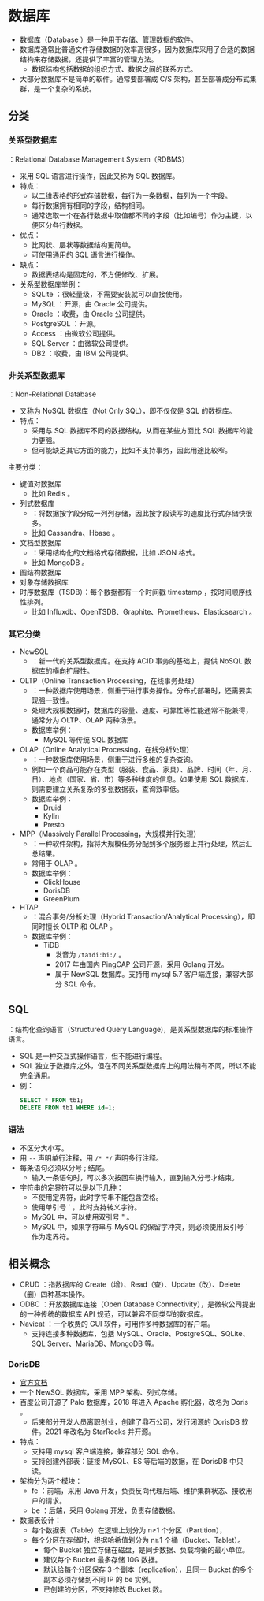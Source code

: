 # 数据库

- 数据库（Database ）是一种用于存储、管理数据的软件。
- 数据库通常比普通文件存储数据的效率高很多，因为数据库采用了合适的数据结构来存储数据，还提供了丰富的管理方法。
  - 数据结构包括数据的组织方式、数据之间的联系方式。
- 大部分数据库不是简单的软件。通常要部署成 C/S 架构，甚至部署成分布式集群，是一个复杂的系统。

## 分类

### 关系型数据库

：Relational Database Management System（RDBMS）
- 采用 SQL 语言进行操作，因此又称为 SQL 数据库。
- 特点：
  - 以二维表格的形式存储数据，每行为一条数据，每列为一个字段。
  - 每行数据拥有相同的字段，结构相同。
  - 通常选取一个在各行数据中取值都不同的字段（比如编号）作为主键，以便区分各行数据。
- 优点：
  - 比网状、层状等数据结构更简单。
  - 可使用通用的 SQL 语言进行操作。
- 缺点：
  - 数据表结构是固定的，不方便修改、扩展。
- 关系型数据库举例：
  - SQLite     ：很轻量级，不需要安装就可以直接使用。
  - MySQL      ：开源，由 Oracle 公司提供。
  - Oracle     ：收费，由 Oracle 公司提供。
  - PostgreSQL ：开源。
  - Access     ：由微软公司提供。
  - SQL Server ：由微软公司提供。
  - DB2        ：收费，由 IBM 公司提供。

### 非关系型数据库

：Non-Relational Database
- 又称为 NoSQL 数据库（Not Only SQL），即不仅仅是 SQL 的数据库。
- 特点：
  - 采用与 SQL 数据库不同的数据结构，从而在某些方面比 SQL 数据库的能力更强。
  - 但可能缺乏其它方面的能力，比如不支持事务，因此用途比较窄。

主要分类：
- 键值对数据库
  - 比如 Redis 。
- 列式数据库
  - ：将数据按字段分成一列列存储，因此按字段读写的速度比行式存储快很多。
  - 比如 Cassandra、Hbase 。
- 文档型数据库
  - ：采用结构化的文档格式存储数据，比如 JSON 格式。
  - 比如 MongoDB 。
- 图结构数据库
- 对象存储数据库
- 时序数据库（TSDB）：每个数据都有一个时间戳 timestamp ，按时间顺序线性排列。
  - 比如 Influxdb、OpenTSDB、Graphite、Prometheus、Elasticsearch 。

### 其它分类

- NewSQL
  - ：新一代的关系型数据库。在支持 ACID 事务的基础上，提供 NoSQL 数据库的横向扩展性。
- OLTP（Online Transaction Processing，在线事务处理）
  - ：一种数据库使用场景，侧重于进行事务操作。分布式部署时，还需要实现强一致性。
  - 处理大规模数据时，数据库的容量、速度、可靠性等性能通常不能兼得，通常分为 OLTP、OLAP 两种场景。
  - 数据库举例：
    - MySQL 等传统 SQL 数据库
- OLAP（Online Analytical Processing，在线分析处理）
  - ：一种数据库使用场景，侧重于进行多维的复杂查询。
  - 例如一个商品可能存在类型（服装、食品、家具）、品牌、时间（年、月、日）、地点（国家、省、市）等多种维度的信息。如果使用 SQL 数据库，则需要建立关系复杂的多张数据表，查询效率低。
  - 数据库举例：
    - Druid
    - Kylin
    - Presto
- MPP（Massively Parallel Processing，大规模并行处理）
  - ：一种软件架构，指将大规模任务分配到多个服务器上并行处理，然后汇总结果。
  - 常用于 OLAP 。
  - 数据库举例：
    - ClickHouse
    - DorisDB
    - GreenPlum
- HTAP
  - ：混合事务/分析处理（Hybrid Transaction/Analytical Processing），即同时擅长 OLTP 和 OLAP 。
  - 数据库举例：
    - TiDB
      - 发音为 `/taɪdiːbi:/` 。
      - 2017 年由国内 PingCAP 公司开源，采用 Golang 开发。
      - 属于 NewSQL 数据库。支持用 mysql 5.7 客户端连接，兼容大部分 SQL 命令。

## SQL

：结构化查询语言（Structured Query Language)，是关系型数据库的标准操作语言。
- SQL 是一种交互式操作语言，但不能进行编程。
- SQL 独立于数据库之外，但在不同关系型数据库上的用法稍有不同，所以不能完全通用。
- 例：
  ```sql
  SELECT * FROM tb1;
  DELETE FROM tb1 WHERE id=1;
  ```

### 语法

- 不区分大小写。
- 用 `--` 声明单行注释，用 `/* */` 声明多行注释。
- 每条语句必须以分号 ; 结尾。
  - 输入一条语句时，可以多次按回车换行输入，直到输入分号才结束。
- 字符串的定界符可以是以下几种：
  - 不使用定界符，此时字符串不能包含空格。
  - 使用单引号 ' ，此时支持转义字符。
  - MySQL 中，可以使用双引号 " 。
  - MySQL 中，如果字符串与 MySQL 的保留字冲突，则必须使用反引号 \` 作为定界符。

## 相关概念

- CRUD ：指数据库的 Create（增）、Read（查）、Update（改）、Delete（删）四种基本操作。
- ODBC ：开放数据库连接（Open Database Connectivity），是微软公司提出的一种传统的数据库 API 规范，可以兼容不同类型的数据库。
- Navicat ：一个收费的 GUI 软件，可用作多种数据库的客户端。
  - 支持连接多种数据库，包括 MySQL、Oracle、PostgreSQL、SQLite、SQL Server、MariaDB、MongoDB 等。

### DorisDB

- [官方文档](http://doc.dorisdb.com/)
- 一个 NewSQL 数据库，采用 MPP 架构、列式存储。
- 百度公司开源了 Palo 数据库，2018 年进入 Apache 孵化器，改名为 Doris 。
  - 后来部分开发人员离职创业，创建了鼎石公司，发行闭源的 DorisDB 软件。2021 年改名为 StarRocks 并开源。
- 特点：
  - 支持用 mysql 客户端连接，兼容部分 SQL 命令。
  - 支持创建外部表：链接 MySQL、ES 等后端的数据，在 DorisDB 中只读。
- 架构分为两个模块：
  - fe ：前端，采用 Java 开发，负责反向代理后端、维护集群状态、接收用户的请求。
  - be ：后端，采用 Golang 开发，负责存储数据。
- 数据表设计：
  - 每个数据表（Table）在逻辑上划分为 n≥1 个分区（Partition），
  - 每个分区在存储时，根据哈希值划分为 n≥1 个桶（Bucket、Tablet）。
    - 每个 Bucket 独立存储在磁盘，是同步数据、负载均衡的最小单位。
    - 建议每个 Bucket 最多存储 10G 数据。
    - 默认给每个分区保存 3 个副本（replication），且同一 Bucket 的多个副本必须存储到不同 IP 的 be 实例。
    - 已创建的分区，不支持修改 Bucket 数。
